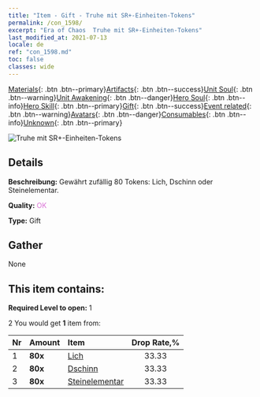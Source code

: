 ```yaml
---
title: "Item - Gift - Truhe mit SR+-Einheiten-Tokens"
permalink: /con_1598/
excerpt: "Era of Chaos  Truhe mit SR+-Einheiten-Tokens"
last_modified_at: 2021-07-13
locale: de
ref: "con_1598.md"
toc: false
classes: wide
---
```

 [Materials](/ItemsDE/){: .btn .btn--primary}[Artifacts](/ItemsDE/Artifacts/){: .btn .btn--success}[Unit Soul](/ItemsDE/UnitSoul/){: .btn .btn--warning}[Unit Awakening](/ItemsDE/UnitAwakening/){: .btn .btn--danger}[Hero Soul](/ItemsDE/HeroSoul/){: .btn .btn--info}[Hero Skill](/ItemsDE/HeroSkill/){: .btn .btn--primary}[Gift](/ItemsDE/Gift/){: .btn .btn--success}[Event related](/ItemsDE/Events/){: .btn .btn--warning}[Avatars](/ItemsDE/Avatars/){: .btn .btn--danger}[Consumables](/ItemsDE/Consumables/){: .btn .btn--info}[Unknown](/ItemsDE/Unknown/){: .btn .btn--primary}

 ![Truhe mit SR+-Einheiten-Tokens](/images/t/i_907210.png)

## Details
 **Beschreibung:** Gewährt zufällig 80 Tokens: Lich, Dschinn oder Steinelementar.

 **Quality:** <span style="color: #DA70D6">OK</span>

 **Type:** Gift

## Gather

  None

## This item contains:

 **Required Level to open:** 1

 2 You would get **1** item  from:

  | Nr | Amount |     Item    | Drop Rate,% |
  |:---|:-------|:------------|:---------:|
  | 1 |  **80x** | [Lich](/ItemsDE/unt_212/) | 33.33 | 
  | 2 |  **80x** | [Dschinn](/ItemsDE/unt_239/) | 33.33 | 
  | 3 |  **80x** | [Steinelementar](/ItemsDE/unt_266/) | 33.33 | 
